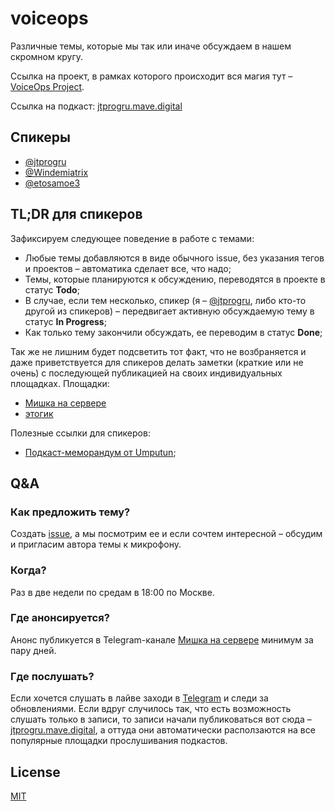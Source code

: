 # voiceops

Различные темы, которые мы так или иначе обсуждаем в нашем скромном кругу.

Ссылка на проект, в рамках которого происходит вся магия тут – [VoiceOps Project](https://github.com/users/jtprogru/projects/5).

Ссылка на подкаст: [jtprogru.mave.digital](https://jtprogru.mave.digital)

## Спикеры

- [@jtprogru](https://twitter.com/jtprogru)
- [@Windemiatrix](https://twitter.com/Windemiatrix)
- [@etosamoe3](https://twitter.com/etosamoe3)

## TL;DR для спикеров

Зафиксируем следующее поведение в работе с темами:
- Любые темы добавляются в виде обычного issue, без указания тегов и проектов – автоматика сделает все, что надо;
- Темы, которые планируются к обсуждению, переводятся в проекте в статус **Todo**;
- В случае, если тем несколько, спикер (я – [@jtprogru](https://github.com/jtprogru), либо кто-то другой из спикеров) – передвигает активную обсуждаемую тему в статус **In Progress**;
- Как только тему закончили обсуждать, ее переводим в статус **Done**;

Так же не лишним будет подсветить тот факт, что не возбраняется и даже приветствуется для спикеров делать заметки (краткие или не очень) с последующей публикацией на своих индивидуальных площадках. Площадки:
- [Мишка на сервере](https://ttttt.me/jtprogru_channel)
- [этогик](https://t.me/etogeek)

Полезные ссылки для спикеров:
- [Подкаст-меморандум от Umputun](https://p.umputun.com/2021/10/13/podkast-miemorandum-2021-edition/);

## Q&A

### Как предложить тему?

Создать [issue](https://github.com/jtprogru/voiceops/issues), а мы посмотрим ее и если сочтем интересной – обсудим и пригласим автора темы к микрофону.

### Когда?

Раз в две недели по средам в 18:00 по Москве.

### Где анонсируется?

Анонс публикуется в Telegram-канале [Мишка на сервере](https://ttttt.me/jtprogru_channel) минимум за пару дней.

### Где послушать?

Если хочется слушать в лайве заходи в [Telegram](https://ttttt.me/jtprogru_channel) и следи за обновлениями. Если вдруг случилось так, что есть возможность слушать только в записи, то записи начали публиковаться вот сюда – [jtprogru.mave.digital](https://jtprogru.mave.digital), а оттуда они автоматически расползаются на все популярные площадки прослушивания подкастов.

## License

[MIT](LICENSE)
